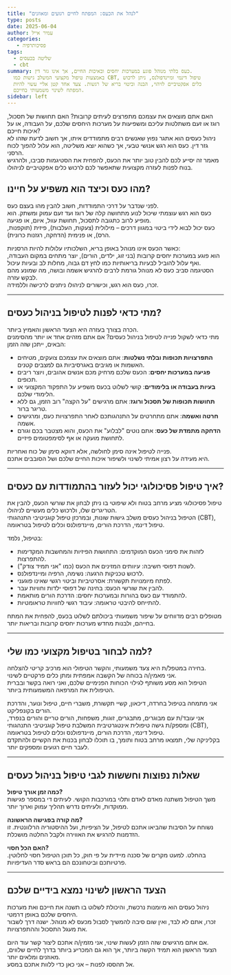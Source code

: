 ```yaml
---
title: "לנהל את הכעס: המפתח לחיים רגועים ומאוזנים"
type: posts
date: 2025-06-04
author: עמיר אייל
categories:
   - פסיכותרפיה
tags:
  - שליטה בכעסים
  - cbt
summary: כעס בלתי מנוהל פוגע במערכות יחסים ובאיכות החיים, אך אינו גזר דין.
  באמצעות טיפול מקצועי המשלב גישות כמו CBT, טיפול דינמי ומיינדפולנס, ניתן לרכוש
  כלים אפקטיביים לזיהוי, הבנה וביטוי בריא של רגשות. צעד אחד קטן אליי עשוי להיות
  המפתח לשינוי משמעותי בחייכם.
sidebar: left
---
```

 האם אתם מוצאים את עצמכם מתפרצים לעיתים קרובות? האם תחושות של תסכול, רוגז או זעם משתלטות עליכם ומשפיעות על מערכות היחסים שלכם, על העבודה, או על איכות חייכם?  
ניהול כעסים הוא אתגר נפוץ שאנשים רבים מתמודדים איתו, אך חשוב לדעת שזהו לא גזר דין. כעס הוא רגש אנושי טבעי, אך כשהוא יוצא משליטה, הוא עלול להפוך לכוח הרסני.  
 מאמר זה יסייע לכם להבין טוב יותר את הכעס, להפחית את הסטיגמות סביבו, ולהרגיש בנוח לפנות לעזרה מקצועית שתאפשר לכם לרכוש כלים אפקטיביים לניהולו.
<!--more-->



## מהו כעס וכיצד הוא משפיע על חיינו?

לפני שנדבר על דרכי התמודדות, חשוב להבין מהו בעצם כעס.  
כעס הוא רגש עוצמתי שיכול לנוע מתחושה קלה של רוגז ועד זעם עמוק ומשתק. הוא מופיע לרוב כתגובה לתסכול, תחושת עוול, איום, או פגיעה.  
כעס יכול לבוא לידי ביטוי במגוון דרכים – מילולית (צעקות, העלבות), פיזית (תוקפנות, הרס), או פנימית (הדחקה, רגזנות כרונית).

כאשר הכעס אינו מנוהל באופן בריא, השלכותיו עלולות להיות הרסניות:  
הוא פוגע במערכות יחסים קרובות (בני זוג, ילדים, הורים), יוצר מתחים במקום העבודה, ואף עלול להוביל לבעיות בריאותיות כמו לחץ דם גבוה, מחלות לב ובעיות עיכול.  
הסטיגמה סביב כעס לא מנוהל גורמת לרבים להרגיש אשמה ובושה, מה שמונע מהם לבקש עזרה.  
זכרו, כעס הוא רגש, וכישורים לניהולו ניתנים לרכישה וללמידה.

---

## מתי כדאי לפנות לטיפול בניהול כעסים?

הכרה בצורך בעזרה היא הצעד הראשון והאמיץ ביותר.  
מתי כדאי לשקול פנייה לטיפול בניהול כעסים? אם אתם מזהים אחד או יותר מהסימנים הבאים, ייתכן שזה הזמן:

- **התפרצויות תכופות ובלתי נשלטות**: אתם מוצאים את עצמכם צועקים, מטיחים האשמות או מגיבים באגרסיביות גם למצבים קטנים.  
- **פגיעה במערכות יחסים**: הכעס שלכם מרחיק מכם אנשים אהובים, ויוצר ריבים תכופים.  
- **בעיות בעבודה או בלימודים**: קושי לשלוט בכעס משפיע על התפקוד המקצועי או הלימודי שלכם.  
- **תחושות תכופות של תסכול ורוגז**: אתם מרגישים "על הקצה" רוב הזמן, גם ללא טריגר ברור.  
- **חרטה ואשמה**: אתם מתחרטים על התנהגותכם לאחר התפרצויות כעס, ומרגישים אשמה.  
- **הדחקה מתמדת של כעס**: אתם נוטים "לבלוע" את הכעס, והוא מצטבר בכם וגורם לתחושת מועקה או אף לסימפטומים פיזיים.  

פנייה לטיפול אינה סימן לחולשה, אלא דווקא סימן של כוח ואחריות.  
היא מעידה על רצון אמיתי לשינוי ולשיפור איכות החיים שלכם ושל הסובבים אתכם.

---

## איך טיפול פסיכולוגי יכול לעזור בהתמודדות עם כעסים?

טיפול פסיכולוגי מציע מרחב בטוח ולא שיפוטי בו ניתן לבחון את שורשי הכעס, להבין את הטריגרים שלו, ולרכוש כלים מעשיים לניהולו.  
הטיפול בניהול כעסים משלב גישות שונות, ובמרכזן טיפול קוגניטיבי התנהגותי (CBT), טיפול דינמי, הדרכת הורים, מיינדפולנס וכלים לטיפול בטראומה.

בטיפול, נלמד:

- לזהות את סימני הכעס המוקדמים: התחושות הפיזיות והמחשבות המקדימות להתפרצות.  
- לשנות דפוסי חשיבה: עיוותים המזינים את הכעס (כמו "אני תמיד צודק").  
- לרכוש טכניקות הרגעה: נשימה, הרפיה ומיינדפולנס.  
- לפתח מיומנויות תקשורת: אסרטיביות וביטוי רגשי שאינו פוגעני.  
- להבין את שורשי הכעס: בחינה של דפוסי ילדות וחוויות עבר.  
- להתמודד עם כעס בהורות ובמערכות יחסים: הדרכת הורים מותאמת.  
- להתייחס להיבטי טראומה: עיבוד רגשי לחוויות טראומטיות.

מטופלים רבים מדווחים על שיפור משמעותי ביכולתם לשלוט בכעס, להפחית את המתח בחייהם, ולבנות מחדש מערכות יחסים קרובות ובריאות יותר.

---

## למה לבחור בטיפול מקצועי כמו שלי?

בחירה במטפל/ת היא צעד משמעותי, והקשר הטיפולי הוא מרכיב קריטי להצלחה.  
אני מאמין/ה בכוחה של הקשבה אמפתית ומתן כלים פרקטיים לשינוי.  
הטיפול הוא מסע משותף לגילוי הכוחות הפנימיים שלכם, ואני רואה בקשר ובברית הטיפולית את המרפאה המשמעותית ביותר.

אני מתמחה בטיפול בחרדה, דיכאון, קשיי תקשורת, משברי חיים, טיפול ונוער, והדרכת הורים בקונפליקט.  
אני עובד/ת עם מבוגרים, מתבגרים, זוגות, משפחות, הורים טריים והורים בנפרד, ומספק/ת גישה טיפולית אינטגרטיבית המשלבת טיפול קוגניטיבי התנהגותי (CBT), טיפול דינמי, הדרכת הורים, מיינדפולנס וכלים לטיפול בטראומה.  
בקליניקה שלי, תמצאו מרחב בטוח ותומך, בו תוכלו לבחון בכנות את הקשיים ולהתקדם לעבר חיים רגועים ומספקים יותר.

---

## שאלות נפוצות וחששות לגבי טיפול בניהול כעסים

**כמה זמן אורך טיפול?**  
משך הטיפול משתנה מאדם לאדם ותלוי במורכבות הקושי. לעיתים די במספר פגישות ממוקדות, ולעיתים נדרש תהליך עמוק וארוך יותר.

**מה קורה בפגישה הראשונה?**  
נשוחח על הסיבות שהביאו אתכם לטיפול, על הציפיות, ועל ההיסטוריה הרלוונטית. זו הזדמנות להרגיש את האווירה ולקבל החלטה מושכלת.

**האם הכל חסוי?**  
בהחלט. למעט מקרים של סכנה מיידית על פי חוק, כל תוכן הטיפול חסוי לחלוטין. פרטיותכם וביטחונכם הם בראש סדר העדיפויות.

---

## הצעד הראשון לשינוי נמצא בידיים שלכם

ניהול כעסים הוא מיומנות נרכשת, והיכולת לשלוט בו תשנה את חייכם ואת מערכות היחסים שלכם באופן דרמטי.  
זכרו, אתם לא לבד, ואין שום סיבה להמשיך לסבול מכעס לא מנוהל. ישנה דרך לשבור את מעגל התסכול וההתפרצויות.

אם אתם מרגישים שזה הזמן לעשות שינוי, אני מזמין/ה אתכם ליצור קשר עוד היום.  
הצעד הראשון הוא תמיד הקשה ביותר, אך הוא גם המכריע ביותר בדרך לחיים שלווים, מאוזנים ומלאים יותר.  
אל תהססו לפנות – אני כאן כדי ללוות אתכם במסע.
